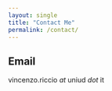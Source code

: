 ```yaml
---
layout: single
title: "Contact Me"
permalink: /contact/
---
```


## Email

vincenzo.riccio *at* uniud *dot* it
